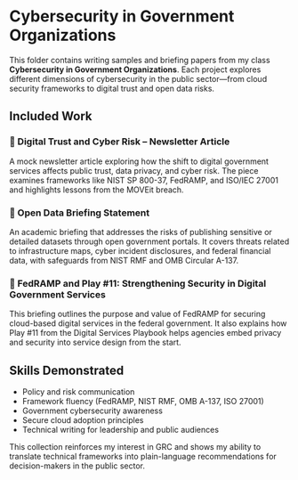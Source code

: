 
# Cybersecurity in Government Organizations

This folder contains writing samples and briefing papers from my class **Cybersecurity in Government Organizations**. Each project explores different dimensions of cybersecurity in the public sector—from cloud security frameworks to digital trust and open data risks.

## Included Work

### 📄 Digital Trust and Cyber Risk – Newsletter Article
A mock newsletter article exploring how the shift to digital government services affects public trust, data privacy, and cyber risk. The piece examines frameworks like NIST SP 800-37, FedRAMP, and ISO/IEC 27001 and highlights lessons from the MOVEit breach.

### 📄 Open Data Briefing Statement
An academic briefing that addresses the risks of publishing sensitive or detailed datasets through open government portals. It covers threats related to infrastructure maps, cyber incident disclosures, and federal financial data, with safeguards from NIST RMF and OMB Circular A-137.

### 📄 FedRAMP and Play #11: Strengthening Security in Digital Government Services
This briefing outlines the purpose and value of FedRAMP for securing cloud-based digital services in the federal government. It also explains how Play #11 from the Digital Services Playbook helps agencies embed privacy and security into service design from the start.

## Skills Demonstrated
- Policy and risk communication
- Framework fluency (FedRAMP, NIST RMF, OMB A-137, ISO 27001)
- Government cybersecurity awareness
- Secure cloud adoption principles
- Technical writing for leadership and public audiences

This collection reinforces my interest in GRC and shows my ability to translate technical frameworks into plain-language recommendations for decision-makers in the public sector.
